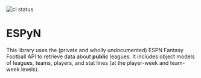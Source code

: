 ![ci status](https://github.com/reddigari/ESPyN/actions/workflows/tests.yml/badge.svg)

# ESPyN

This library uses the (private and wholly undocumented) ESPN Fantasy Football API to retrieve data about __public__ leagues. It includes object models of leagues, teams, players, and stat lines (at the player-week and team-week levels).
